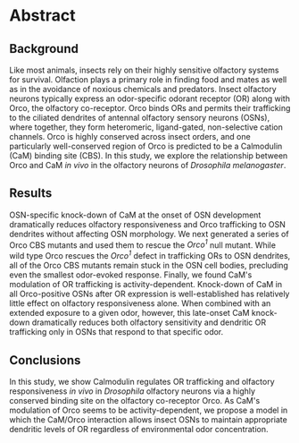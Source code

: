 # Abstract
## Background
Like most animals, insects rely on their highly sensitive olfactory systems for survival.
Olfaction plays a primary role in finding food and mates as well as in the avoidance of noxious chemicals and predators.
Insect olfactory neurons typically express an odor-specific odorant receptor (OR) along with Orco, the olfactory co-receptor.
Orco binds ORs and permits their trafficking to the ciliated dendrites of antennal olfactory sensory neurons (OSNs), where together, they form heteromeric, ligand-gated, non-selective cation channels.
Orco is highly conserved across insect orders, and one particularly well-conserved region of Orco is predicted to be a Calmodulin (CaM) binding site (CBS).
In this study, we explore the relationship between Orco and CaM _in vivo_ in the olfactory neurons of _Drosophila melanogaster_. 

## Results
OSN-specific knock-down of CaM at the onset of OSN development dramatically reduces olfactory responsiveness and Orco trafficking to OSN dendrites without affecting OSN morphology.
We next generated a series of Orco CBS mutants and used them to rescue the _Orco<sup>1</sup>_ null mutant.
While wild type Orco rescues the _Orco<sup>1</sup>_ defect in trafficking ORs to OSN dendrites, all of the Orco CBS mutants remain stuck in the OSN cell bodies, precluding even the smallest odor-evoked response.
Finally, we found CaM's modulation of OR trafficking is activity-dependent.
Knock-down of CaM in all Orco-positive OSNs after OR expression is well-established has relatively little effect on olfactory responsiveness alone.
When combined with an extended exposure to a given odor, however, this late-onset CaM knock-down dramatically reduces both olfactory sensitivity and dendritic OR trafficking only in OSNs that respond to that specific odor.

## Conclusions
In this study, we show Calmodulin regulates OR trafficking and olfactory responsiveness _in vivo_ in _Drosophila_ olfactory neurons via a highly conserved binding site on the olfactory co-receptor Orco.
As CaM's modulation of Orco seems to be activity-dependent, we propose a model in which the CaM/Orco interaction allows insect OSNs to maintain appropriate dendritic levels of OR regardless of environmental odor concentration.